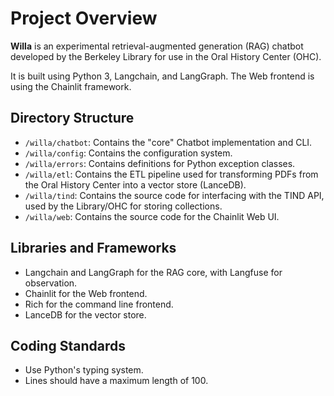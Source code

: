 # Project Overview

**Willa** is an experimental retrieval-augmented generation (RAG) chatbot
developed by the Berkeley Library for use in the Oral History Center (OHC).

It is built using Python 3, Langchain, and LangGraph.  The Web frontend is
using the Chainlit framework.

## Directory Structure

* `/willa/chatbot`: Contains the "core" Chatbot implementation and CLI.
* `/willa/config`: Contains the configuration system.
* `/willa/errors`: Contains definitions for Python exception classes.
* `/willa/etl`: Contains the ETL pipeline used for transforming PDFs from
                the Oral History Center into a vector store (LanceDB).
* `/willa/tind`: Contains the source code for interfacing with the TIND
                 API, used by the Library/OHC for storing collections.
* `/willa/web`: Contains the source code for the Chainlit Web UI.

## Libraries and Frameworks

* Langchain and LangGraph for the RAG core, with Langfuse for observation.
* Chainlit for the Web frontend.
* Rich for the command line frontend.
* LanceDB for the vector store.

## Coding Standards

* Use Python's typing system.
* Lines should have a maximum length of 100.
